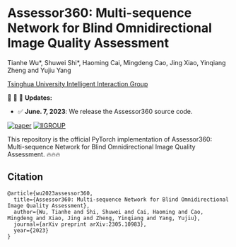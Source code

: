 # Assessor360: Multi-sequence Network for Blind Omnidirectional Image Quality Assessment

Tianhe Wu*, Shuwei Shi*, Haoming Cai, Mingdeng Cao, Jing Xiao, Yinqiang Zheng and Yujiu Yang

[Tsinghua University Intelligent Interaction Group](https://sites.google.com/view/iigroup-thu/home)

:rocket:  :rocket:  :rocket: **Updates:**
- ✅ **June. 7, 2023**: We release the Assessor360 source code.

[![paper](https://img.shields.io/badge/arXiv-Paper-green.svg)](https://arxiv.org/abs/2305.10983)
[![IIGROUP](https://img.shields.io/badge/IIGROUP-github-red.svg)](https://github.com/IIGROUP)


This repository is the official PyTorch implementation of Assessor360: Multi-sequence Network for Blind Omnidirectional Image Quality Assessment. :fire::fire::fire:


## Citation
```
@article{wu2023assessor360,
  title={Assessor360: Multi-sequence Network for Blind Omnidirectional Image Quality Assessment},
  author={Wu, Tianhe and Shi, Shuwei and Cai, Haoming and Cao, Mingdeng and Xiao, Jing and Zheng, Yinqiang and Yang, Yujiu},
  journal={arXiv preprint arXiv:2305.10983},
  year={2023}
}
```
